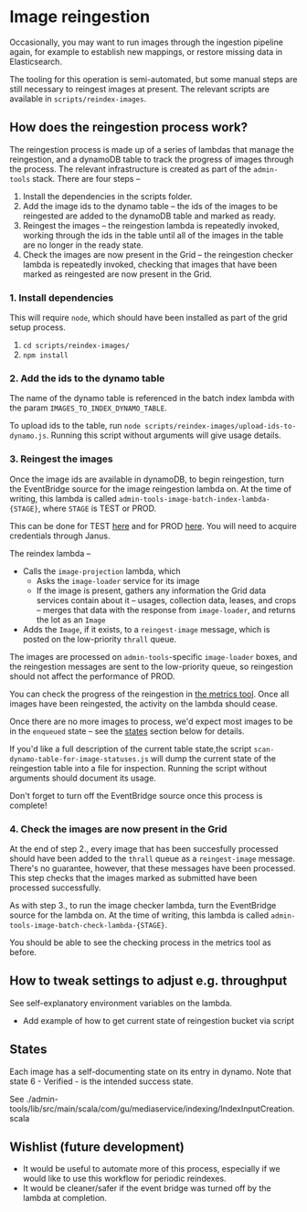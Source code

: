 # Image reingestion

Occasionally, you may want to run images through the ingestion pipeline again, for example to establish new mappings, or restore missing data in Elasticsearch.

The tooling for this operation is semi-automated, but some manual steps are still necessary to reingest images at present. The relevant scripts are available in `scripts/reindex-images`.

## How does the reingestion process work?

The reingestion process is made up of a series of lambdas that manage the reingestion, and a dynamoDB table to track the progress of images through the process. The relevant infrastructure is created as part of the `admin-tools` stack. There are four steps –

1. Install the dependencies in the scripts folder.
2. Add the image ids to the dynamo table – the ids of the images to be reingested are added to the dynamoDB table and marked as ready.
3. Reingest the images – the reingestion lambda is repeatedly invoked, working through the ids in the table until all of the images in the table are no longer in the ready state.
4. Check the images are now present in the Grid – the reingestion checker lambda is repeatedly invoked, checking that images that have been marked as reingested are now present in the Grid.

### 1. Install dependencies

This will require `node`, which should have been installed as part of the grid setup process.

1. `cd scripts/reindex-images/`
1. `npm install`

### 2. Add the ids to the dynamo table

The name of the dynamo table is referenced in the batch index lambda with the param `IMAGES_TO_INDEX_DYNAMO_TABLE`.

To upload ids to the table, run `node scripts/reindex-images/upload-ids-to-dynamo.js`. Running this script without arguments will give usage details. 

### 3. Reingest the images

Once the image ids are available in dynamoDB, to begin reingestion, turn the EventBridge source for the image reingestion lambda on. At the time of writing, this lambda is called `admin-tools-image-batch-index-lambda-{STAGE}`, where `STAGE` is TEST or PROD.

This can be done for TEST [here](https://eu-west-1.console.aws.amazon.com/lambda/home?region=eu-west-1#/functions/admin-tools-image-batch-index-lambda-TEST?tab=configuration)
and for PROD [here](https://eu-west-1.console.aws.amazon.com/lambda/home?region=eu-west-1#/functions/admin-tools-image-batch-index-lambda-PROD?tab=configuration).  You will need
to acquire credentials through Janus.

The reindex lambda –

- Calls the `image-projection` lambda, which
  - Asks the `image-loader` service for its image
  - If the image is present, gathers any information the Grid data services contain about it – usages, collection data, leases, and crops – merges that data with the response from `image-loader`, and returns the lot as an `Image`
- Adds the `Image`, if it exists, to a `reingest-image` message, which is posted on the low-priority `thrall` queue.

The images are processed on `admin-tools`-specific `image-loader` boxes, and the reingestion messages are sent to the low-priority queue, so reingestion should not affect the performance of PROD.

You can check the progress of the reingestion in [the metrics tool](https://metrics.gutools.co.uk/d/U7pixN_Zk/media-service-image-reingestion?orgId=1). Once all images have been reingested, the activity on the lambda should cease.

Once there are no more images to process, we'd expect most images to be in the `enqueued` state – see the [states](#states) section below for details.

If you'd like a full description of the current table state,the script `scan-dynamo-table-for-image-statuses.js` will dump the current state of the reingestion table into a file for inspection. Running the script without arguments should document its usage.

Don't forget to turn off the EventBridge source once this process is complete!

### 4. Check the images are now present in the Grid

At the end of step 2., every image that has been succesfully processed should have been added to the `thrall` queue as a `reingest-image` message. There's no guarantee, however, that these messages have been processed. This step checks that the images marked as submitted have been processed successfully.

As with step 3., to run the image checker lambda, turn the EventBridge source for the lambda on. At the time of writing, this lambda is called `admin-tools-image-batch-check-lambda-{STAGE}`.

You should be able to see the checking process in the metrics tool as before.

## How to tweak settings to adjust e.g. throughput

See self-explanatory environment variables on the lambda.

- Add example of how to get current state of reingestion bucket via script

## States

Each image has a self-documenting state on its entry in dynamo.
Note that state 6 - Verified - is the intended success state.

See ./admin-tools/lib/src/main/scala/com/gu/mediaservice/indexing/IndexInputCreation.scala

## Wishlist (future development)

- It would be useful to automate more of this process, especially if we would like to use this workflow for periodic reindexes.
- It would be cleaner/safer if the event bridge was turned off by the lambda at completion.
